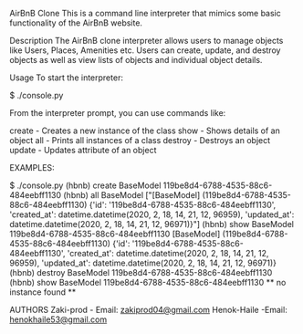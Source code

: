AirBnB Clone
This is a command line interpreter that mimics some basic functionality of the AirBnB website.

Description
The AirBnB clone interpreter allows users to manage objects like Users, Places, Amenities etc. Users can create, update, and destroy objects as well as view lists of objects and individual object details.

Usage
To start the interpreter:

$ ./console.py

From the interpreter prompt, you can use commands like:

create <class-name> - Creates a new instance of the class
show <class-name> <id> - Shows details of an object
all <class-name> - Prints all instances of a class
destroy <class-name> <id> - Destroys an object
update <class-name> <id> <attribute> <value> - Updates attribute of an object


EXAMPLES:


$ ./console.py
(hbnb) create BaseModel
119be8d4-6788-4535-88c6-484eebff1130
(hbnb) all BaseModel
["[BaseModel] (119be8d4-6788-4535-88c6-484eebff1130) {'id': '119be8d4-6788-4535-88c6-484eebff1130', 'created_at': datetime.datetime(2020, 2, 18, 14, 21, 12, 96959), 'updated_at': datetime.datetime(2020, 2, 18, 14, 21, 12, 96971)}"]
(hbnb) show BaseModel 119be8d4-6788-4535-88c6-484eebff1130 
[BaseModel] (119be8d4-6788-4535-88c6-484eebff1130) {'id': '119be8d4-6788-4535-88c6-484eebff1130', 'created_at': datetime.datetime(2020, 2, 18, 14, 21, 12, 96959), 
'updated_at': datetime.datetime(2020, 2, 18, 14, 21, 12, 96971)}
(hbnb) destroy BaseModel 119be8d4-6788-4535-88c6-484eebff1130
(hbnb) show BaseModel 119be8d4-6788-4535-88c6-484eebff1130
** no instance found **


AUTHORS
Zaki-prod - Email: zakiprod04@gmail.com
Henok-Haile -Email: henokhaile53@gmail.com
